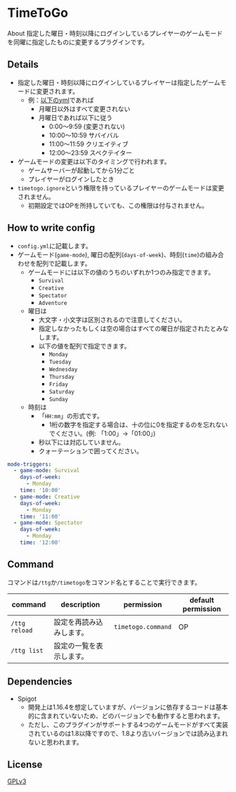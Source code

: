 # TimeToGo

About
指定した曜日・時刻以降にログインしているプレイヤーのゲームモードを同曜に指定したものに変更するプラグインです。

## Details

* 指定した曜日・時刻以降にログインしているプレイヤーは指定したゲームモードに変更されます。
  * 例：[以下のyml](#How-to-write-config)であれば
    * 月曜日以外はすべて変更されない
    * 月曜日であれば以下に従う
      * 0:00〜9:59  (変更されない)
      * 10:00〜10:59  サバイバル
      * 11:00〜11:59  クリエイティブ
      * 12:00〜23:59  スペクテイター
* ゲームモードの変更は以下のタイミングで行われます。
  * ゲームサーバーが起動してから1分ごと
  * プレイヤーがログインしたとき
* `timetogo.ignore`という権限を持っているプレイヤーのゲームモードは変更されません。
  * 初期設定ではOPを所持していても、この権限は付与されません。

## How to write config

* `config.yml`に記載します。
* ゲームモード(`game-mode`), 曜日の配列(`days-of-week`)、時刻(`time`)の組み合わせを配列で記載します。
  * ゲームモードには以下の値のうちのいずれか1つのみ指定できます。
    * `Survival`
    * `Creative`
    * `Spectator`
    * `Adventure`
  * 曜日は
    * 大文字・小文字は区別されるので注意してください。
    * 指定しなかったもしくは空の場合はすべての曜日が指定されたとみなします。
    * 以下の値を配列で指定できます。
      * `Monday`
      * `Tuesday`
      * `Wednesday`
      * `Thursday`
      * `Friday`
      * `Saturday`
      * `Sunday`
  * 時刻は
      * 「`HH:mm`」の形式です。
        * 1桁の数字を指定する場合は、十の位に0を指定するのを忘れないでください。(例: 「1:00」->「01:00」)
      * 秒以下には対応していません。
      * クォーテーションで囲ってください。

```yaml
mode-triggers:
  - game-mode: Survival
    days-of-week:
      - Monday
    time: '10:00'
  - game-mode: Creative
    days-of-week:
      - Monday
    time: '11:00'
  - game-mode: Spectator
    days-of-week:
      - Monday
    time: '12:00'
```

## Command

コマンドは`/ttg`か`/timetogo`をコマンド名とすることで実行できます。

| command       | description  | permission         | default permission |
|---------------|--------------|--------------------|--------------------|
| `/ttg reload` | 設定を再読み込みします。 | `timetogo.command` | OP                 |
| `/ttg list`   | 設定の一覧を表示します。 |||

## Dependencies

* Spigot
  * 開発上は1.16.4を想定していますが、バージョンに依存するコードは基本的に含まれていないため、どのバージョンでも動作すると思われます。
  * ただし、このプラグインがサポートする4つのゲームモードがすべて実装されているのは1.8以降ですので、1.8より古いバージョンでは読み込まれないと思われます。

## License

[GPLv3](./LICENSE)
